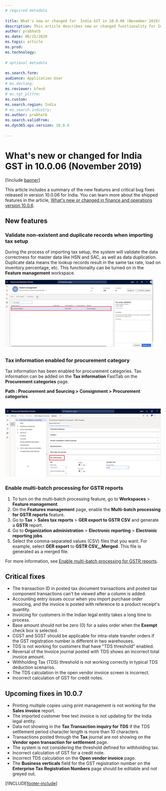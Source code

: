 ```yaml
---
# required metadata

title: What's new or changed for  India GST in 10.0.06 (November 2019)
description: This article describes new or changed functionality for India GST features released in Dynamics 365 Finance version 10.0.06.
author: prabhatb
ms.date: 06/15/2020
ms.topic: article
ms.prod: 
ms.technology: 

# optional metadata

ms.search.form: 
audience: Application User
# ms.devlang: 
ms.reviewer: kfend 
# ms.tgt_pltfrm: 
ms.custom: 
ms.search.region: India
# ms.search.industry: 
ms.author: prabhatb
ms.search.validFrom: 
ms.dyn365.ops.version: 10.0.6

---
```


# What's new or changed for India GST in 10.0.06 (November 2019)

[!include [banner](../includes/banner.md)]

This article includes a summary of the new features and critical bug fixes released in version 10.0.06 for India. You can learn more about the shipped features in the article, [What's new or changed in finance and operations version 10.0.6](../../fin-ops-core/fin-ops/get-started/whats-new-changed-10-0-6.md).

## New features
### Validate non-existent and duplicate records when importing tax setup 
During the process of importing tax setup, the system will validate the data correctness for master data like HSN and SAC, 
as well as data duplication. Duplicate data means the lookup records result in the same tax rate, load on inventory percentage, etc. 
This functionality can be turned on in the **Feature management** workspace.

![Tax setup validation feature.](media/GST-tax-setup-validation-1-10-0-06.PNG)

### Tax information enabled for procurement category
Tax information has been enabled for procurement categories. Tax information can be added on the **Tax information** FastTab on the **Procurement categories** page. 

**Path : Procurement and Sourcing > Consignment > Procurement categories** 

![Procurement categories page, Tax information FastTab.](media/GST-tax-setup-validation-2-10-0-06.png)
 
### Enable multi-batch processing for GSTR reports

1. To turn on the multi-batch processing feature, go to **Workspaces** > **Feature management**.
2. On the **Features management** page, enable the **Multi-batch processing for GSTR reports** feature.
3. Go to **Tax** > **Sales tax reports** > **GER export to GSTR CSV** and generate a **GSTR** report.
3. Go to **Organization administration** > **Electronic reporting** > **Electronic reporting jobs**. 
4. Select the comma-separated values (CSV) files that you want.
   For example, select **GER export** to **GSTR CSV__Merged**. This file is generated as a merged file. 

 For more information, see [Enable multi-batch processing for GSTR reports](apac-ind-gst-multi-batch-processing-gstr-return.md).

## Critical fixes 

-	The transaction ID in posted tax document transactions and posted tax component transactions can't be viewed after a column is added.
-	Accounting entry issues occur when you import purchase order invoicing, and the invoice is posted with reference to a product receipt's quantity. 
-	Invoicing for customers in the Indian legal entity takes a long time to process.   
-	Base amount should not be zero (0) for a sales order when the **Exempt** check box is selected.   
-	CGST and SGST should be applicable for intra-state transfer orders if the GST registration number is different in two warehouses.
-	TDS is not working for customers that have "TDS threshold" enabled.   
-	Reversal of the Invoice journal posted with TDS shows an incorrect total invoice amount.  
-	Withholding Tax (TDS) threshold is not working correctly in typical TDS deduction scenarios.   
-	The TDS calculation in the open vendor invoice screen is incorrect.   
-	Incorrect calculation of GST for credit notes.   

## Upcoming fixes in 10.0.7 

- Printing multiple copies using print management is not working for the **Sales invoice** report.  
-	The imported customer free text invoice is not updating for the India legal entity.  
-	Data not showing in the **Tax Transaction inquiry for TDS** if the TDS settlement period character length is more than 10 characters. 
-	Transactions posted through the **Tax** journal are not showing on the **Vendor open transaction for settlement** page. 
-	The system is not considering the threshold defined for withholding tax.
-	Incorrect calculation of GST for a credit note. 
-	Incorrect TDS calculation on the **Open vendor invoice** page.  
-	The **Business verticals** field for the GST registration number on the **Enterprise Tax Registration Numbers** page should be editable and not greyed out. 


[!INCLUDE[footer-include](../../includes/footer-banner.md)]

